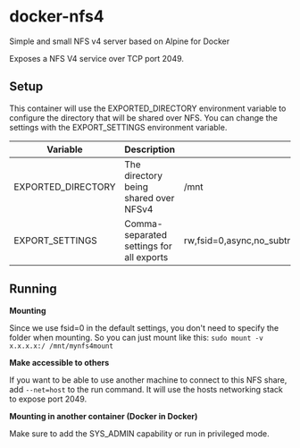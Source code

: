 # docker-nfs4
Simple and small NFS v4 server based on Alpine for Docker

Exposes a NFS V4 service over TCP port 2049.

## Setup
This container will use the EXPORTED_DIRECTORY environment variable to configure the directory that will be shared over NFS.
You can change the settings with the EXPORT_SETTINGS environment variable.

| Variable           | Description                                                | Default                                         |
|--------------------|------------------------------------------------------------|-------------------------------------------------|
| EXPORTED_DIRECTORY | The directory being shared over NFSv4                      | /mnt                                            |
| EXPORT_SETTINGS    | Comma-separated settings for all exports                   | rw,fsid=0,async,no_subtree_check,no_auth_nlm,insecure,no_root_squash |

## Running

**Mounting**

Since we use fsid=0 in the default settings, you don't need to specify the folder when mounting. So you can just mount like this: `sudo mount -v x.x.x.x:/ /mnt/mynfs4mount`


**Make accessible to others**

If you want to be able to use another machine to connect to this NFS share, add `--net=host` to the run command. It will use the hosts networking stack to expose port 2049.

**Mounting in another container (Docker in Docker)**

Make sure to add the SYS_ADMIN capability or run in privileged mode.
